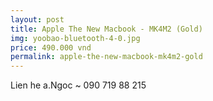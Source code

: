 ```yaml
---
layout: post
title: Apple The New Macbook - MK4M2 (Gold)
img: yoobao-bluetooth-4-0.jpg
price: 490.000 vnd
permalink: apple-the-new-macbook-mk4m2-gold
---
```

Lien he a.Ngoc ~ 090 719 88 215
